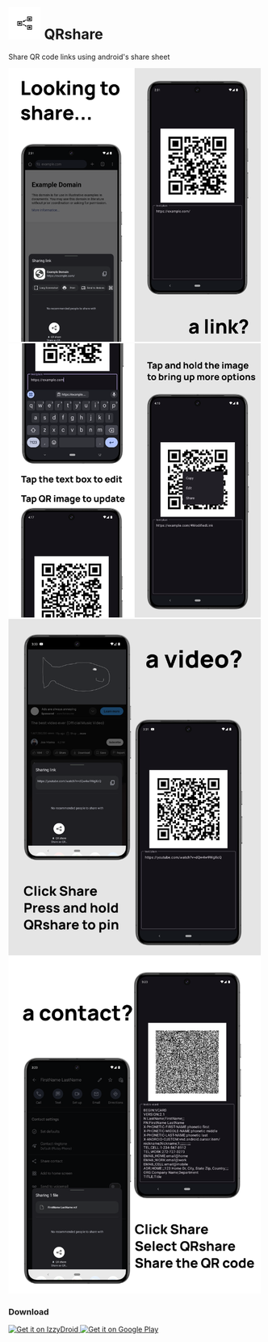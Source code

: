 # <img src="fastlane/metadata/android/en-US/images/icon.png" alt="drawing" style="width:64px"/> QRshare

Share QR code links using android's share sheet

<img src="fastlane/metadata/android/en-US/images/phoneScreenshots/0.png" style="width:250px;"><img src="fastlane/metadata/android/en-US/images/phoneScreenshots/1.png" style="width:250px;"><img src="fastlane/metadata/android/en-US/images/phoneScreenshots/2.png" style="width:250px;"><img src="fastlane/metadata/android/en-US/images/phoneScreenshots/3.png" style="width:250px;">
<img src="fastlane/metadata/android/en-US/images/phoneScreenshots/4.png" style="width:500px;"><img src="fastlane/metadata/android/en-US/images/phoneScreenshots/5.png" style="width:500px;">

### Download
<a href="https://apt.izzysoft.de/fdroid/index/apk/com.wchung.qrshare">
  <img src="https://gitlab.com/IzzyOnDroid/repo/-/raw/master/assets/IzzyOnDroid.png"
    alt="Get it on IzzyDroid"
    height="75">
</a>
<a href="https://play.google.com/store/apps/details?id=com.wchung.qrshare">
  <img src="https://play.google.com/intl/en_us/badges/images/generic/en-play-badge.png"
    alt="Get it on Google Play"
    height="75">
</a>
<!--
<a href="#">
  <img src="https://fdroid.gitlab.io/artwork/badge/get-it-on.png"
    alt="Get it on FDroid"
    height="75">
</a>
-->

